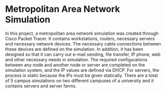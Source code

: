 # Metropolitan Area Network Simulation
In this project, a metropolitan area network simulation was created through Cisco Packet Tracer. It contains workstations, routers, necessary servers and necessary network devices. The necessary cable connections between these devices are defined on the simulation. In addition, it has been designed so that it can carry out e-mail sending, file transfer, IP phone, web and other necessary needs in simulation. The required configurations between any node and another node or server are completed on the simulation system, and the IP values are defined via DHCP. For servers, the process is static because the IPs must be given statically. There are a total of 5 campus simulations on two different campuses of a university and it contains servers and server farms.
